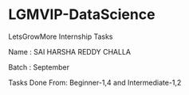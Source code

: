 # LGMVIP-DataScience
LetsGrowMore Internship Tasks

Name : SAI HARSHA REDDY CHALLA

Batch : September

Tasks Done From: Beginner-1,4 and Intermediate-1,2
